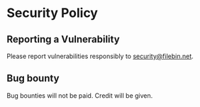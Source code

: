 # Security Policy

## Reporting a Vulnerability

Please report vulnerabilities responsibly to security@filebin.net.

## Bug bounty

Bug bounties will not be paid. Credit will be given.
